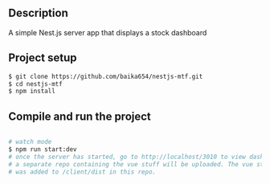 
## Description

A simple Nest.js server app that displays a stock dashboard

## Project setup

```bash
$ git clone https://github.com/baika654/nestjs-mtf.git
$ cd nestjs-mtf
$ npm install
```

## Compile and run the project

```bash

# watch mode
$ npm run start:dev
# once the server has started, go to http://localhost/3010 to view dashboard
# a separate repo containing the vue stuff will be uploaded. The vue stuff was previously compiled and the output in dist
# was added to /client/dist in this repo.

